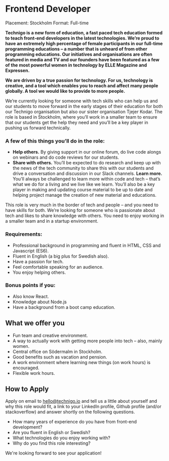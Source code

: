 # Frontend Developer 
Placement: Stockholm
Format: Full-time 

**Technigo is a new form of education, a fast paced tech education formed to teach front-end developers in the latest technologies. We’re proud to have an extremely high percentage of female participants in our full-time programming educations – a number that is unheard of from other programming educations. Our initiatives and organisations are often featured in media and TV and our founders have been featured as a few of the most powerful women in technology by ELLE Magazine and Expressen.** 

**We are driven by a true passion for technology. For us, technology is creative, and a tool which enables you to reach and affect many people globally. A tool we would like to provide to more people.**

We’re currently looking for someone with tech skills who can help us and our students to move forward in the early stages of their education for both our Technigo organisation but also our sister organisation Tjejer Kodar. The role is based in Stockholm, where you’ll work in a smaller team to ensure that our students get the help they need and you’ll be a key player in pushing us forward technically. 

### A few of this things you’ll do in the role: 

* **Help others.** By giving support in our online forum, do live code alongs on webinars and do code reviews for our students. 
* **Share with others.** You’ll be expected to do research and keep up with the news of the tech community to share this with our students and drive a conversation and discussion in our Slack channels. 
**Learn more.** You’ll always be challenged to learn more within code and tech – that’s what we do for a living and we live like we learn. You’ll also be a key player in making and updating course material to be up to date and helping project manage the creation of new material and educations. 

This role is very much in the border of tech and people – and you need to have skills for both. We’re looking for someone who is passionate about tech and likes to share knowledge with others. You need to enjoy working in a smaller team and in a startup environment. 

### Requirements: 
* Professional background in programming and fluent in HTML, CSS and Javascript (ES6). 
* Fluent in English (a big plus for Swedish also). 
* Have a passion for tech. 
* Feel comfortable speaking for an audience. 
* You enjoy helping others. 

### Bonus points if you: 
* Also know React. 
* Knowledge about Node.js
* Have a background from a boot camp education. 

## What we offer you

* Fun team and creative environment. 
* A way to actually work with getting more people into tech – also, mainly women. 
* Central office on Södermalm in Stockholm. 
* Good benefits such as vacation and pension. 
* A work environment where learning new things (on work hours) is encouraged. 
* Flexible work hours. 

## How to Apply

Apply on email to hello@technigo.io and tell us a little about yourself and why this role would fit, a link to your LinkedIn profile, Github profile (and/or stackoverflow) and answer shortly on the following questions. 

* How many years of experience do you have from front-end development? 
* Are you fluent in English or Swedish? 
* What technologies do you enjoy working with? 
* Why do you find this role interesting? 

We're looking forward to see your application! 
